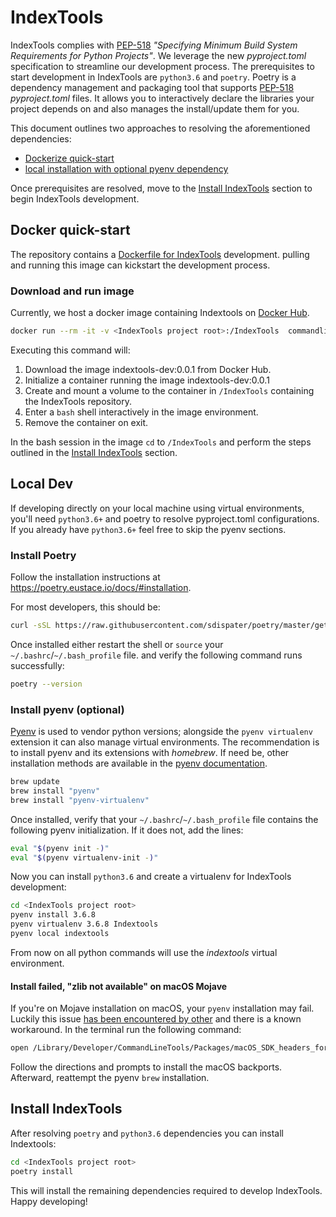 # IndexTools

IndexTools complies with [PEP-518](https://www.python.org/dev/peps/pep-0518/) _"Specifying Minimum Build System Requirements for Python Projects"_. We leverage the new _pyproject.toml_ specification to streamline our development process. The prerequisites to start development in IndexTools are `python3.6` and `poetry`. Poetry is a dependency management and packaging tool that supports [PEP-518](https://www.python.org/dev/peps/pep-0518/) _pyproject.toml_ files. It allows you to interactively declare the libraries your project depends on and also manages the install/update them for you.

This document outlines two approaches to resolving the aforementioned dependencies:

* [Dockerize quick-start](#docker-quick-start)
* [local installation with optional pyenv dependency](#local-dev)

Once prerequisites are resolved, move to the [Install IndexTools](#install-indextools) section to begin IndexTools development.

## Docker quick-start

The repository contains a [Dockerfile for IndexTools](/docker/Dockerfile) development. pulling and running this image can kickstart the development process.

### Download and run image

Currently, we host a docker image containing Indextools on [Docker Hub](https://hub.docker.com/r/commandlinegirl/indextools-dev).

```bash
docker run --rm -it -v <IndexTools project root>:/IndexTools  commandlinegirl/indextools-dev:0.0.1 /bin/bash
```

Executing this command will:

1. Download the image indextools-dev:0.0.1 from Docker Hub.
2. Initialize a container running the image indextools-dev:0.0.1
3. Create and mount a volume to the container in `/IndexTools` containing the IndexTools repository.
4. Enter a `bash` shell interactively in the image environment.
5. Remove the container on exit.

In the bash session in the image `cd` to `/IndexTools` and perform the steps outlined in the [Install IndexTools](#install-indextools) section.

## Local Dev

If developing directly on your local machine using virtual environments, you'll need `python3.6+` and poetry to resolve pyproject.toml configurations. If you already have `python3.6+` feel free to skip the pyenv sections.

### Install Poetry

Follow the installation instructions at https://poetry.eustace.io/docs/#installation.

For most developers, this should be:

```bash
curl -sSL https://raw.githubusercontent.com/sdispater/poetry/master/get-poetry.py | python
```

Once installed either restart the shell or `source` your `~/.bashrc`/`~/.bash_profile` file. and verify the following command runs successfully:

```bash
poetry --version
```

### Install pyenv (optional)

[Pyenv](https://github.com/pyenv/pyenv) is used to vendor python versions; alongside the `pyenv virtualenv` extension it can also manage virtual environments. The recommendation is to install pyenv and its extensions with _homebrew_. If need be, other installation methods are available in the [pyenv documentation](https://github.com/pyenv/pyenv#installation).

```bash
brew update
brew install "pyenv"
brew install "pyenv-virtualenv"
```

Once installed, verify that your `~/.bashrc`/`~/.bash_profile` file contains the following pyenv initialization. If it does not, add the lines:

```bash
eval "$(pyenv init -)"
eval "$(pyenv virtualenv-init -)"
```

Now you can install `python3.6` and create a virtualenv for IndexTools development:

```bash
cd <IndexTools project root>
pyenv install 3.6.8
pyenv virtualenv 3.6.8 Indextools
pyenv local indextools
```

From now on all python commands will use the _indextools_ virtual environment.

#### Install failed, "zlib not available" on macOS Mojave

If you're on Mojave installation on macOS, your `pyenv` installation may fail. Luckily this issue [has been encountered by other](https://github.com/pyenv/pyenv/issues/1219) and there is a known workaround. In the terminal run the following command:

```bash
open /Library/Developer/CommandLineTools/Packages/macOS_SDK_headers_for_macOS_10.14.pkg
```

Follow the directions and prompts to install the macOS backports. Afterward, reattempt the pyenv `brew` installation.

## Install IndexTools

After resolving `poetry` and `python3.6` dependencies you can install Indextools:

```bash
cd <IndexTools project root>
poetry install
```

This will install the remaining dependencies required to develop IndexTools. Happy developing!
